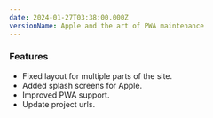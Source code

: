 ```yaml
---
date: 2024-01-27T03:38:00.000Z
versionName: Apple and the art of PWA maintenance
---
```

### Features

- Fixed layout for multiple parts of the site.
- Added splash screens for Apple.
- Improved PWA support.
- Update project urls.
